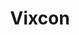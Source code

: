 ---
enabled: true
title: "Vixcon"
description: "Event & Conference Theme"
image_webp: images/templates/vixcon.webp
image: images/templates/vixcon.jpg
link: "https://vixcon.tristangoetz.me"

---